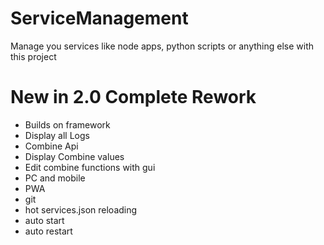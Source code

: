 # ServiceManagement

Manage you services like node apps, python scripts or anything else with this project

# New in 2.0 Complete Rework

- Builds on framework
- Display all Logs
- Combine Api
- Display Combine values
- Edit combine functions with gui
- PC and mobile
- PWA
- git
- hot services.json reloading
- auto start
- auto restart
